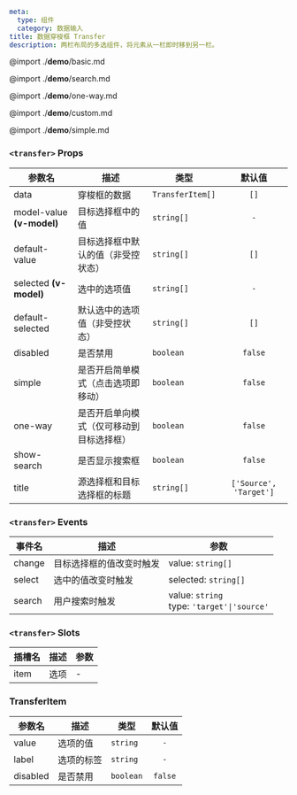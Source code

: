 ```yaml
meta:
  type: 组件
  category: 数据输入
title: 数据穿梭框 Transfer
description: 两栏布局的多选组件，将元素从一栏即时移到另一栏。
```

@import ./__demo__/basic.md

@import ./__demo__/search.md

@import ./__demo__/one-way.md

@import ./__demo__/custom.md

@import ./__demo__/simple.md


### `<transfer>` Props

|参数名|描述|类型|默认值|
|---|---|---|:---:|
|data|穿梭框的数据|`TransferItem[]`|`[]`|
|model-value **(v-model)**|目标选择框中的值|`string[]`|`-`|
|default-value|目标选择框中默认的值（非受控状态）|`string[]`|`[]`|
|selected **(v-model)**|选中的选项值|`string[]`|`-`|
|default-selected|默认选中的选项值（非受控状态）|`string[]`|`[]`|
|disabled|是否禁用|`boolean`|`false`|
|simple|是否开启简单模式（点击选项即移动）|`boolean`|`false`|
|one-way|是否开启单向模式（仅可移动到目标选择框）|`boolean`|`false`|
|show-search|是否显示搜索框|`boolean`|`false`|
|title|源选择框和目标选择框的标题|`string[]`|`['Source', 'Target']`|
### `<transfer>` Events

|事件名|描述|参数|
|---|---|---|
|change|目标选择框的值改变时触发|value: `string[]`|
|select|选中的值改变时触发|selected: `string[]`|
|search|用户搜索时触发|value: `string`<br>type: `'target'\|'source'`|
### `<transfer>` Slots

|插槽名|描述|参数|
|---|:---:|---|
|item|选项|-|




### TransferItem

|参数名|描述|类型|默认值|
|---|---|---|:---:|
|value|选项的值|`string`|`-`|
|label|选项的标签|`string`|`-`|
|disabled|是否禁用|`boolean`|`false`|


